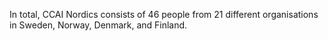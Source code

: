 In total, CCAI Nordics consists of 46 people from 21 different organisations in Sweden, Norway, Denmark, and Finland.
